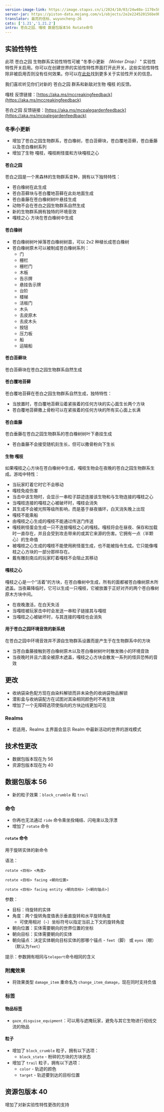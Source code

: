 ```yaml
---
version-image-link: https://image.stapxs.cn/i/2024/10/03/24w40a-1170x500-1.jpg
server-jar: https://piston-data.mojang.com/v1/objects/2e2e224520156be9bc7c76be8158af9825d873d9/server.jar
translator: 最亮的信标、wuyuncheng-26
cats: ['1.21','1.21.2']
intro: 苍白之园、嘎枝 数据包版本56 Rotate命令
---
```


## 实验性特性
此项 苍白之园 生物群系实验性特性可被 "冬季小更新 *（Winter Drop）* " 实验性特性开关启用。你可以在创建世界的实验性特性界面打开此开关。这些实验性特性除非被启用否则没有任何效果。你可以在[此处](https://www.minecraft.net/en-us/article/testing-new-minecraft-features/feature-toggles-java-edition)找到更多关于实验性开关的信息。

我们喜欢听见你们对新的 苍白之园 群系和新敌对生物 嘎枝 的反馈。

嘎枝 反馈链接：[https://aka.ms/mccreakingfeedback](https://aka.ms/mccreakingfeedback)

苍白之园 反馈链接：[https://aka.ms/mcpalegardenfeedback](https://aka.ms/mcpalegardenfeedback)

### 冬季小更新
* 增加了苍白之园生物群系，苍白橡树，苍白苔藓块，苍白覆地苔藓，苍白垂藤以及苍白橡树系列
* 增加了生物 嘎枝，嘎枝刷怪蛋和方块嘎枝之心

#### 苍白之园
苍白之园是一个黑森林的生物群系变种，拥有以下独特特性：

* 苍白橡树在此生成
* 苍白苔藓块与苍白覆地苔藓在此处地面生成
* 苍白垂藤在苍白橡树树叶悬挂生成
* 动物不会在苍白之园生物群系自然生成
* 新的生物群系拥有独特的环境音效
* 嘎枝之心 方块在苍白橡树中生成

#### 苍白橡树
* 苍白橡树树叶掉落苍白橡树树苗，可以 2x2 种植长成苍白橡树
* 苍白橡树原木可以被制成苍白橡树系列：
    * 门
    * 栅栏
    * 栅栏门
    * 木板
    * 告示牌
    * 悬挂告示牌
    * 台阶
    * 楼梯
    * 活板门
    * 木头
    * 去皮原木
    * 去皮木头
    * 按钮
    * 压力板
    * 船
    * 运输船

#### 苍白苔藓块
苍白苔藓块在苍白之园生物群系自然生成

#### 苍白覆地苔藓
苍白覆地苔藓在苍白之园生物群系自然生成，独特特性：

* 当放置时，苍白覆地苔藓沿着紧挨着的任何方块的实心面生长两个方块
* 苍白覆地苔藓撒上骨粉可以在紧挨着的任何方块的所有实心面上长满

#### 苍白垂藤
苍白垂藤在苍白之园生物群系的苍白橡树树叶下悬挂生成

* 苍白垂藤不会接受随机刻生长，但可以撒骨粉向下生长

#### 生物 嘎枝
如果嘎枝之心方块在苍白橡树中生成，嘎枝生物会在夜晚的苍白之园生物群系生成。游戏中特性：

* 当玩家盯着它时它不会移动
* 嘎枝免疫伤害
* 当击中该生物时，会显示一串粒子踪迹连接该生物和与生物连接的嘎枝之心
* 当嘎枝连接的嘎枝之心被破坏时，嘎枝会消失
* 其生成不会被光照等级所影响，而是基于昼夜循环，白天消失晚上出现
* 嘎枝不能乘船
* 由嘎枝之心生成的嘎枝不能通过传送门传送
* 嘎枝刷怪蛋会生成一只不连接嘎枝之心的嘎枝。嘎枝将会在昼夜、保存和加载时一直存在，并且会受到攻击带来的或其它来源的伤害。它拥有一点（半颗心）的生命值
* 被嘎枝之心生成的嘎枝不能使用刷怪蛋生成，也不能被指令生成。它只能像嘎枝之心方块的一部分那样存在。
* 戴有雕刻南瓜的玩家盯着嘎枝不会阻止其移动

#### 嘎枝之心
嘎枝之心是一个“活着”的方块，在苍白橡树中生成，所有的面都被苍白橡树原木所遮盖。当夜幕降临时，它可以生成一只嘎枝，它被放置于正好对齐的两个苍白橡树原木方块中间。

* 在夜晚激活，在白天失活
* 当嘎枝被玩家击中时会发送一串粒子链接其与嘎枝
* 当嘎枝之心被破坏时，与其连接的嘎枝也会消失

#### 用于苍白之园环境音效的新系统
在苍白之园中环境音效并不源自生物群系设置而是产生于在生物群系中的方块
* 当苍白垂藤接触到苍白橡树原木以及苍白橡树树叶时散发微小的环境音效
* 当夜晚时并且六面全被原木遮盖，嘎枝之心方块会散发一系列的怪异恐怖的音效

## 更改
* 收纳袋染色配方现在由染料解锁而非未染色的收纳袋物品解锁
* 潜影盒与收纳袋配方在试图对其染相同颜色时不再生效
* 增加了一个无障碍选项使指向的方块边线更加可见

### Realms
* 若适用，Realms 主界面会显示 Realm 中最新活动的世界的游戏模式

## 技术性更改
* 数据包版本现在为 56
* 资源包版本现在为 40

## 数据包版本 56
* 新的粒子效果：`block_crumble` 和 `trail`

### 命令
* 你再也无法通过 `ride` 命令乘坐拴绳结、闪电束以及浮漂
* 增加了 `rotate` 命令

#### `rotate` 命令
用于旋转实体的新命令

语法：

`rotate <目标> <角度>`

`rotate <目标> facing <朝向位置>`

`rotate <目标> facing entity <朝向目标> [<朝向锚点>]`

参数：

* 目标：待旋转的实体
* 角度：两个旋转角度值表示垂直旋转和水平旋转角度
    * 可使用相对（`~`）坐标符号以指定当前上下文的旋转角度
* 朝向位置：实体需要朝向的世界位置的坐标
* 朝向目标：实体需要朝向的实体
* 朝向锚点：决定实体朝向目标实体的那哪个锚点 - `feet`（脚） 或 `eyes`（眼）（默认为`feet`）

提示：参数拥有相同与`teleport`命令相同的含义

### 附魔效果
* 将效果类型 `damage_item` 重命名为 `change_item_damage`，现在同时支持负值

### 标签
#### 物品标签
* `gaze_disguise_equipment`：可以用与遮掩玩家，避免与其它生物进行视线交流的物品

#### 粒子
* 增加了 `block_crumble` 粒子，拥有以下选项：
    * `block_state` - 粉碎的方块的方块状态
* 增加了 `trail` 粒子，拥有以下选项：
    * `color` - 轨迹的颜色
    * `target` - 轨迹要到达的目标位置

## 资源包版本 40
增加了对新实验性特性更改的支持
